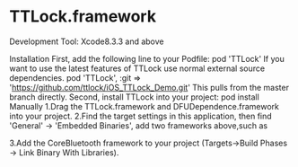 # TTLock.framework

Development Tool: Xcode8.3.3 and above

Installation
First, add the following line to your Podfile:
pod 'TTLock'
If you want to use the latest features of TTLock use normal external source dependencies.
pod 'TTLock', :git => 'https://github.com/ttlock/iOS_TTLock_Demo.git'
This pulls from the master branch directly.
Second, install TTLock into your project:
pod install
Manually
1.Drag the TTLock.framework and DFUDependence.framework into your project.
2.Find the target settings in this application, then find 'General' -> 'Embedded Binaries', add  two frameworks above,such as

3.Add the CoreBluetooth framework to your project (Targets->Build Phases -> Link Binary With Libraries).


